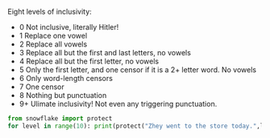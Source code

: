 Eight levels of inclusivity:  
- 0	Not inclusive, literally Hitler!
- 1	Replace one vowel
- 2	Replace all vowels
- 3	Replace all but the first and last letters, no vowels
- 4	Replace all but the first letter, no vowels
- 5	Only the first letter, and one censor if it is a 2+ letter word.  No vowels
- 6	Only word-length censors
- 7	One censor
- 8	Nothing but punctuation
- 9+	Ulimate inclusivity! Not even any triggering punctuation.

```python
from snowflake import protect
for level in range(10): print(protect("Zhey went to the store today.",level))
```
